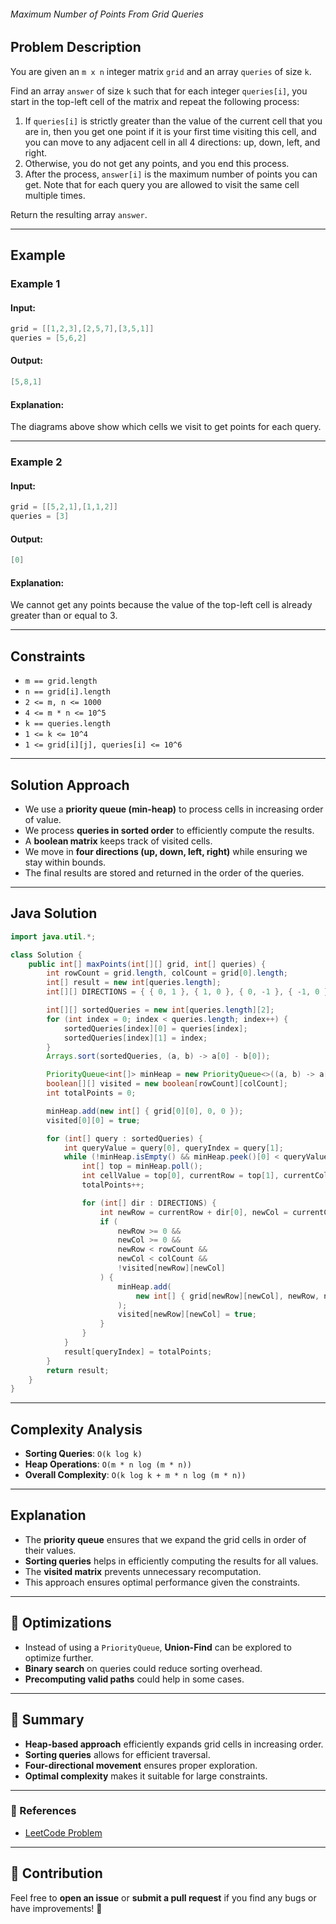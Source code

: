 ###### Maximum Number of Points From Grid Queries

## Problem Description
You are given an `m x n` integer matrix `grid` and an array `queries` of size `k`.

Find an array `answer` of size `k` such that for each integer `queries[i]`, you start in the top-left cell of the matrix and repeat the following process:

1. If `queries[i]` is strictly greater than the value of the current cell that you are in, then you get one point if it is your first time visiting this cell, and you can move to any adjacent cell in all 4 directions: up, down, left, and right.
2. Otherwise, you do not get any points, and you end this process.
3. After the process, `answer[i]` is the maximum number of points you can get. Note that for each query you are allowed to visit the same cell multiple times.

Return the resulting array `answer`.

---

## Example

### Example 1
#### Input:
```java
grid = [[1,2,3],[2,5,7],[3,5,1]]
queries = [5,6,2]
```
#### Output:
```java
[5,8,1]
```
#### Explanation:
The diagrams above show which cells we visit to get points for each query.

---

### Example 2
#### Input:
```java
grid = [[5,2,1],[1,1,2]]
queries = [3]
```
#### Output:
```java
[0]
```
#### Explanation:
We cannot get any points because the value of the top-left cell is already greater than or equal to 3.

---

## Constraints
- `m == grid.length`
- `n == grid[i].length`
- `2 <= m, n <= 1000`
- `4 <= m * n <= 10^5`
- `k == queries.length`
- `1 <= k <= 10^4`
- `1 <= grid[i][j], queries[i] <= 10^6`

---

## Solution Approach
- We use a **priority queue (min-heap)** to process cells in increasing order of value.
- We process **queries in sorted order** to efficiently compute the results.
- A **boolean matrix** keeps track of visited cells.
- We move in **four directions (up, down, left, right)** while ensuring we stay within bounds.
- The final results are stored and returned in the order of the queries.

---

## Java Solution

```java
import java.util.*;

class Solution {
    public int[] maxPoints(int[][] grid, int[] queries) {
        int rowCount = grid.length, colCount = grid[0].length;
        int[] result = new int[queries.length];
        int[][] DIRECTIONS = { { 0, 1 }, { 1, 0 }, { 0, -1 }, { -1, 0 } };

        int[][] sortedQueries = new int[queries.length][2];
        for (int index = 0; index < queries.length; index++) {
            sortedQueries[index][0] = queries[index];
            sortedQueries[index][1] = index;
        }
        Arrays.sort(sortedQueries, (a, b) -> a[0] - b[0]);

        PriorityQueue<int[]> minHeap = new PriorityQueue<>((a, b) -> a[0] - b[0]);
        boolean[][] visited = new boolean[rowCount][colCount];
        int totalPoints = 0;

        minHeap.add(new int[] { grid[0][0], 0, 0 });
        visited[0][0] = true;

        for (int[] query : sortedQueries) {
            int queryValue = query[0], queryIndex = query[1];
            while (!minHeap.isEmpty() && minHeap.peek()[0] < queryValue) {
                int[] top = minHeap.poll();
                int cellValue = top[0], currentRow = top[1], currentCol = top[2];
                totalPoints++;

                for (int[] dir : DIRECTIONS) {
                    int newRow = currentRow + dir[0], newCol = currentCol + dir[1];
                    if (
                        newRow >= 0 &&
                        newCol >= 0 &&
                        newRow < rowCount &&
                        newCol < colCount &&
                        !visited[newRow][newCol]
                    ) {
                        minHeap.add(
                            new int[] { grid[newRow][newCol], newRow, newCol }
                        );
                        visited[newRow][newCol] = true;
                    }
                }
            }
            result[queryIndex] = totalPoints;
        }
        return result;
    }
}
```

---

## Complexity Analysis
- **Sorting Queries**: `O(k log k)`
- **Heap Operations**: `O(m * n log (m * n))`
- **Overall Complexity**: `O(k log k + m * n log (m * n))`

---

## Explanation
- The **priority queue** ensures that we expand the grid cells in order of their values.
- **Sorting queries** helps in efficiently computing the results for all values.
- The **visited matrix** prevents unnecessary recomputation.
- This approach ensures optimal performance given the constraints.

---

## 🚀 Optimizations
- Instead of using a `PriorityQueue`, **Union-Find** can be explored to optimize further.
- **Binary search** on queries could reduce sorting overhead.
- **Precomputing valid paths** could help in some cases.

---

## 🌟 Summary
- **Heap-based approach** efficiently expands grid cells in increasing order.
- **Sorting queries** allows for efficient traversal.
- **Four-directional movement** ensures proper exploration.
- **Optimal complexity** makes it suitable for large constraints.

---

### 🔗 References
- [LeetCode Problem](https://leetcode.com/problems/maximum-number-of-points-from-grid-queries/)

---

## 📌 Contribution
Feel free to **open an issue** or **submit a pull request** if you find any bugs or have improvements! 🚀

